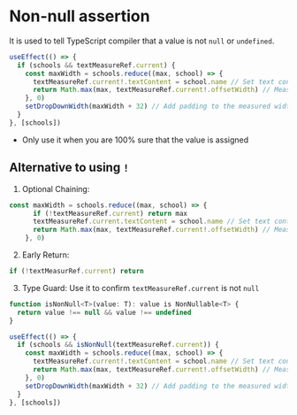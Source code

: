 # Non-null assertion

It is used to tell TypeScript compiler that a value is not `null` or `undefined`.
```js
useEffect(() => {
  if (schools && textMeasureRef.current) {
    const maxWidth = schools.reduce((max, school) => {
      textMeasureRef.current!.textContent = school.name // Set text content for measurement
      return Math.max(max, textMeasureRef.current!.offsetWidth) // Measure width and compare
    }, 0)
    setDropDownWidth(maxWidth + 32) // Add padding to the measured width
  }
}, [schools])
```
- Only use it when you are 100% sure that the value is assigned
## Alternative to using `!`
1. Optional Chaining:
```js
const maxWidth = schools.reduce((max, school) => {
      if (!textMeasureRef.current) return max
      textMeasureRef.current.textContent = school.name // Set text content for measurement
      return Math.max(max, textMeasureRef.current!.offsetWidth) // Measure width and compare
    }, 0)
```
2. Early Return:
```js
if (!textMeasurRef.current) return
```
3. Type Guard: Use it to confirm `textMeasureRef.current` is not `null`
```js
function isNonNull<T>(value: T): value is NonNullable<T> {
  return value !== null && value !== undefined
}

useEffect(() => {
  if (schools && isNonNull(textMeasureRef.current)) {
    const maxWidth = schools.reduce((max, school) => {
      textMeasureRef.current!.textContent = school.name // Set text content for measurement
      return Math.max(max, textMeasureRef.current!.offsetWidth) // Measure width and compare
    }, 0)
    setDropDownWidth(maxWidth + 32) // Add padding to the measured width
  }
}, [schools])
```


